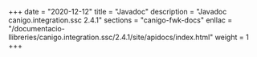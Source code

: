 +++
date        = "2020-12-12"
title       = "Javadoc"
description = "Javadoc canigo.integration.ssc 2.4.1"
sections    = "canigo-fwk-docs"
enllac		= "/documentacio-llibreries/canigo.integration.ssc/2.4.1/site/apidocs/index.html"
weight		= 1
+++
